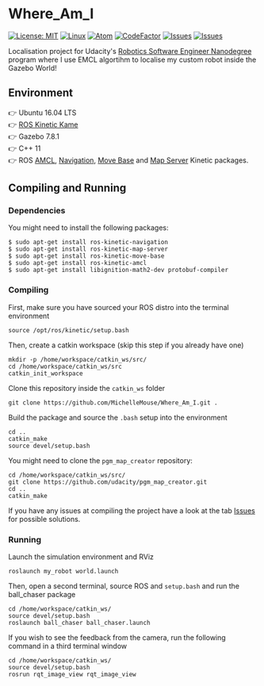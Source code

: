 # Where_Am_I
[![License: MIT](https://img.shields.io/badge/License-MIT-yellow.svg)](https://opensource.org/licenses/MIT) [![Linux](https://svgshare.com/i/Zhy.svg)](https://svgshare.com/i/Zhy.svg) [![Atom](https://badgen.net/badge/icon/atom?icon=atom&label)](https://atom.io) [![CodeFactor](https://www.codefactor.io/repository/github/michellemouse/where_am_i/badge)](https://www.codefactor.io/repository/github/michellemouse/where_am_i) [![Issues](https://badgen.net/github/open-issues/MichelleMouse/Where_Am_I)](https://github.com/MichelleMouse/Where_Am_I/issues) [![Issues](https://badgen.net/github/closed-issues/MichelleMouse/Where_Am_I)](https://github.com/MichelleMouse/Where_Am_I/issues)   

Localisation project for Udacity's [Robotics Software Engineer Nanodegree](https://www.udacity.com/course/robotics-software-engineer--nd209) program where I use EMCL algortihm to localise my custom robot inside the Gazebo World!

## Environment
👉 Ubuntu 16.04 LTS  
👉 [ROS Kinetic Kame](http://wiki.ros.org/kinetic)  
👉 Gazebo 7.8.1  
👉 C++ 11  
👉 ROS [AMCL](http://wiki.ros.org/amcl), [Navigation](http://wiki.ros.org/navigation), [Move Base](http://wiki.ros.org/move_base) and [Map Server](http://wiki.ros.org/map_server) Kinetic packages.

## Compiling and Running
### Dependencies
You might need to install the following packages:  
```
$ sudo apt-get install ros-kinetic-navigation
$ sudo apt-get install ros-kinetic-map-server
$ sudo apt-get install ros-kinetic-move-base
$ sudo apt-get install ros-kinetic-amcl
$ sudo apt-get install libignition-math2-dev protobuf-compiler
```  

### Compiling
First, make sure you have sourced your ROS distro into the terminal environment
```
source /opt/ros/kinetic/setup.bash
```
Then, create a catkin workspace (skip this step if you already have one)
```
mkdir -p /home/workspace/catkin_ws/src/
cd /home/workspace/catkin_ws/src
catkin_init_workspace
```
Clone this repository inside the `catkin_ws` folder
```
git clone https://github.com/MichelleMouse/Where_Am_I.git .
```
Build the package and source the `.bash` setup into the environment
```
cd ..
catkin_make
source devel/setup.bash
```

You might need to clone the `pgm_map_creator` repository:
```
cd /home/workspace/catkin_ws/src/
git clone https://github.com/udacity/pgm_map_creator.git
cd ..
catkin_make
```

If you have any issues at compiling the project have a look at the tab [Issues](https://github.com/MichelleMouse/Where_Am_I/issues) for possible solutions.

### Running
Launch the simulation environment and RViz
```
roslaunch my_robot world.launch
```
Then, open a second terminal, source ROS and `setup.bash` and run the ball_chaser package
```
cd /home/workspace/catkin_ws/
source devel/setup.bash
roslaunch ball_chaser ball_chaser.launch
```
If you wish to see the feedback from the camera, run the following command in a third terminal window
```
cd /home/workspace/catkin_ws/
source devel/setup.bash
rosrun rqt_image_view rqt_image_view
```
